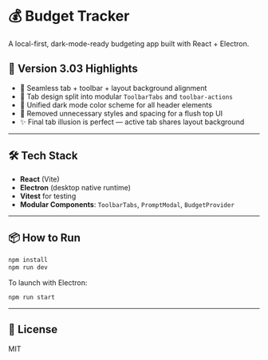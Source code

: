 # 💰 Budget Tracker

A local-first, dark-mode-ready budgeting app built with React + Electron.

## 🚀 Version 3.03 Highlights

- 🎯 Seamless tab + toolbar + layout background alignment
- 🧱 Tab design split into modular `ToolbarTabs` and `toolbar-actions`
- 🎨 Unified dark mode color scheme for all header elements
- 🧼 Removed unnecessary styles and spacing for a flush top UI
- ✨ Final tab illusion is perfect — active tab shares layout background

---

## 🛠️ Tech Stack

- **React** (Vite)
- **Electron** (desktop native runtime)
- **Vitest** for testing
- **Modular Components**: `ToolbarTabs`, `PromptModal`, `BudgetProvider`

---

## 📦 How to Run

```bash
npm install
npm run dev
```

To launch with Electron:

```bash
npm run start
```

---

## 📄 License

MIT
